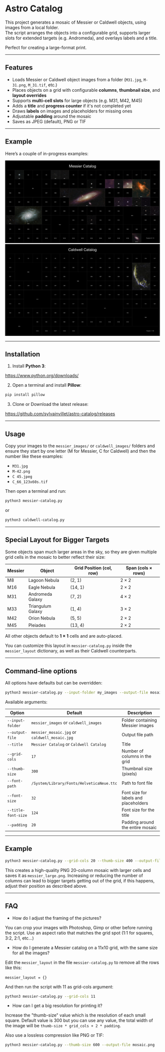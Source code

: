 # Astro Catalog

This project generates a mosaic of Messier or Caldwell objects, using images from a local folder.  
The script arranges the objects into a configurable grid, supports larger slots for extended targets (e.g. Andromeda), and overlays labels and a title.  

Perfect for creating a large-format print.

---

## Features

- Loads Messier or Caldwell object images from a folder (`M31.jpg`, `M-31.png`, `M_31.tif`, etc.)
- Places objects on a grid with configurable **columns**, **thumbnail size**, and **layout overrides**
- Supports **multi-cell slots** for large objects (e.g. M31, M42, M45)
- Adds a **title** and **progress counter** if it's not completed yet
- Draws **labels** on images and placeholders for missing ones
- Adjustable **padding** around the mosaic
- Saves as JPEG (default), PNG or TIF

---

## Example

Here’s a couple of in-progress examples:

![Messier](messier_mosaic.jpg)
![Caldwell](caldwell_mosaic.jpg)

---

## Installation

1. Install **Python 3**:

https://www.python.org/downloads/

2. Open a terminal and install **Pillow**:

```bash
pip install pillow
````

3. Clone or Download the latest release:

https://github.com/sylvainvillet/astro-catalog/releases
   
---

## Usage

Copy your images to the `messier_images/` or `caldwell_images/` folders and ensure they start by one letter (M for Messier, C for Caldwell) and then the number like these examples:

* `M31.jpg`
* `M-42.png`
* `C 45.jpeg`
* `C_66_123x60s.tif`

Then open a terminal and run:

```bash
python3 messier-catalog.py
```

or

```bash
python3 caldwell-catalog.py
```

---

## Special Layout for Bigger Targets

Some objects span much larger areas in the sky, so they are given multiple grid cells in the mosaic to better reflect their size:

| Messier | Object               | Grid Position (col, row) | Span (cols × rows) |
|---------|----------------------|---------------------------|--------------------|
| M8      | Lagoon Nebula        | (2, 1)                    | 2 × 2              |
| M16     | Eagle Nebula         | (14, 1)                   | 2 × 2              |
| M31     | Andromeda Galaxy     | (7, 2)                    | 4 × 2              |
| M33     | Triangulum Galaxy    | (1, 4)                    | 3 × 2              |
| M42     | Orion Nebula         | (5, 5)                    | 2 × 2              |
| M45     | Pleiades             | (13, 4)                   | 2 × 2              |

All other objects default to **1 × 1** cells and are auto-placed.

You can customize this layout in `messier-catalog.py` inside the `messier_layout` dictionary, as well as their Caldwell counterparts.

---

## Command-line options

All options have defaults but can be overridden:

```bash
python3 messier-catalog.py --input-folder my_images --output-file mosaic.jpg --grid-cols 20
```

Available arguments:

| Option              | Default                                       | Description                            |
| ------------------- | ----------------------------------------------| -------------------------------------- |
| `--input-folder`    | `messier_images` or `caldwell_images`         | Folder containing Messier images       |
| `--output-file`     | `messier_mosaic.jpg` or `caldwell_mosaic.jpg` | Output file path                       |
| `--title`           | `Messier Catalog` or `Caldwell Catalog`       | Title                                  |
| `--grid-cols`       | `17`                                          | Number of columns in the grid          |
| `--thumb-size`      | `300`                                         | Thumbnail size (pixels)                |
| `--font-path`       | `/System/Library/Fonts/HelveticaNeue.ttc`     | Path to font file                      |
| `--font-size`       | `32`                                          | Font size for labels and placeholders  |
| `--title-font-size` | `124`                                         | Font size for the title                |
| `--padding`         | `20`                                          | Padding around the entire mosaic       |

---

## Example

```bash
python3 messier-catalog.py --grid-cols 20 --thumb-size 400 --output-file messier_large.png
```

This creates a high-quality PNG 20-column mosaic with larger cells and saves it as `messier_large.png`.
Increasing or reducing the number of columns can lead to bigger targets getting out of the grid, if this happens, adjust their position as described above.

---

## FAQ

- How do I adjust the framing of the pictures?

You can crop your images with Photoshop, Gimp or other before running the script. Use an aspect ratio that matches the grid spot (1:1 for squares, 3:2, 2:1, etc...)

- How do I generate a Messier catalog on a 11x10 grid, with the same size for all the images?

Edit the `messier_layout` in the file `messier-catalog.py` to remove all the rows like this:

`messier_layout = {}`

And then run the script with 11 as grid-cols argument:

```bash
python3 messier-catalog.py --grid-cols 11
```

- How can I get a big resolution for printing it?

Increase the "thumb-size" value which is the resolution of each small square. Default value is 300 but you can use any value, the total width of the image will be `thumb-size * grid_cols + 2 * padding`.

Also use a lossless compression like PNG or TIF:

```bash
python3 messier-catalog.py --thumb-size 600 --output-file mosaic.png
```
